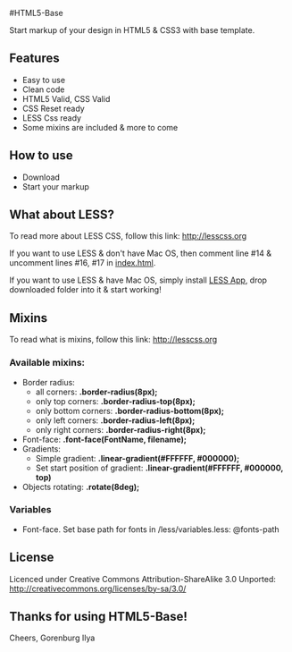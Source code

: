 #HTML5-Base

Start markup of your design in HTML5 & CSS3 with base template.

## Features

* Easy to use
* Clean code
* HTML5 Valid, CSS Valid
* CSS Reset ready
* LESS Css ready
* Some mixins are included & more to come

## How to use

* Download
* Start your markup

## What about LESS?

To read more about LESS CSS, follow this link: <http://lesscss.org>

If you want to use LESS & don't have Mac OS, then comment line #14 & uncomment lines #16, #17 in [index.html](https://github.com/fromrussia/HTML5-Base/blob/master/index.html#L14-17).

If you want to use LESS & have Mac OS, simply install [LESS App](http://incident57.com/less/), drop downloaded folder into it & start working!

## Mixins

To read what is mixins, follow this link:  <http://lesscss.org>

### Available mixins:

* Border radius:
  * all corners: **.border-radius(8px);**
  * only top corners: **.border-radius-top(8px);**
  * only bottom corners: **.border-radius-bottom(8px);**
  * only left corners: **.border-radius-left(8px);**
  * only right corners: **.border-radius-right(8px);**
* Font-face: **.font-face(FontName, filename);**
* Gradients:
  * Simple gradient: **.linear-gradient(#FFFFFF, #000000);**
  * Set start position of gradient: **.linear-gradient(#FFFFFF, #000000, top)**
* Objects rotating: **.rotate(8deg);**

### Variables

* Font-face. Set base path for fonts in /less/variables.less: @fonts-path

## License

Licenced under Creative Commons Attribution-ShareAlike 3.0 Unported: <http://creativecommons.org/licenses/by-sa/3.0/>

## Thanks for using HTML5-Base!

Cheers,
Gorenburg Ilya
